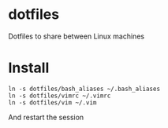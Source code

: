 # dotfiles

Dotfiles to share between Linux machines

# Install

```
ln -s dotfiles/bash_aliases ~/.bash_aliases
ln -s dotfiles/vimrc ~/.vimrc
ln -s dotfiles/vim ~/.vim
```

And restart the session
